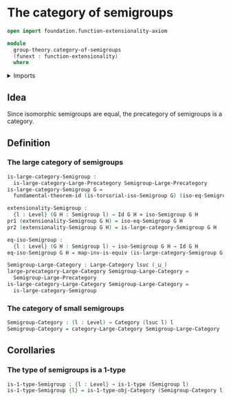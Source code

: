 # The category of semigroups

```agda
open import foundation.function-extensionality-axiom

module
  group-theory.category-of-semigroups
  (funext : function-extensionality)
  where
```

<details><summary>Imports</summary>

```agda
open import category-theory.categories funext
open import category-theory.large-categories funext

open import foundation.1-types funext
open import foundation.dependent-pair-types
open import foundation.equivalences funext
open import foundation.fundamental-theorem-of-identity-types
open import foundation.identity-types funext
open import foundation.universe-levels

open import group-theory.isomorphisms-semigroups funext
open import group-theory.precategory-of-semigroups funext
open import group-theory.semigroups funext
```

</details>

## Idea

Since isomorphic semigroups are equal, the precategory of semigroups is a
category.

## Definition

### The large category of semigroups

```agda
is-large-category-Semigroup :
  is-large-category-Large-Precategory Semigroup-Large-Precategory
is-large-category-Semigroup G =
  fundamental-theorem-id (is-torsorial-iso-Semigroup G) (iso-eq-Semigroup G)

extensionality-Semigroup :
  {l : Level} (G H : Semigroup l) → Id G H ≃ iso-Semigroup G H
pr1 (extensionality-Semigroup G H) = iso-eq-Semigroup G H
pr2 (extensionality-Semigroup G H) = is-large-category-Semigroup G H

eq-iso-Semigroup :
  {l : Level} (G H : Semigroup l) → iso-Semigroup G H → Id G H
eq-iso-Semigroup G H = map-inv-is-equiv (is-large-category-Semigroup G H)

Semigroup-Large-Category : Large-Category lsuc (_⊔_)
large-precategory-Large-Category Semigroup-Large-Category =
  Semigroup-Large-Precategory
is-large-category-Large-Category Semigroup-Large-Category =
  is-large-category-Semigroup
```

### The category of small semigroups

```agda
Semigroup-Category : (l : Level) → Category (lsuc l) l
Semigroup-Category = category-Large-Category Semigroup-Large-Category
```

## Corollaries

### The type of semigroups is a 1-type

```agda
is-1-type-Semigroup : {l : Level} → is-1-type (Semigroup l)
is-1-type-Semigroup {l} = is-1-type-obj-Category (Semigroup-Category l)
```

